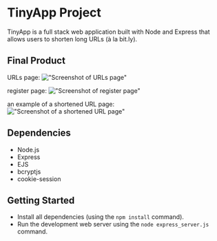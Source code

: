 # TinyApp Project

TinyApp is a full stack web application built with Node and Express that allows users to shorten long URLs (à la bit.ly).

## Final Product

URLs page:
!["Screenshot of URLs page"](https://user-images.githubusercontent.com/114049732/208270678-8216a612-c526-42c8-82a4-13e68e9ecd9a.png)


register page:
!["Screenshot of register page"](https://user-images.githubusercontent.com/114049732/208270666-b8de2e03-2ae6-4c30-8914-5c8d700f2399.png)


an example of a shortened URL page:
!["Screenshot of a shortened URL page"](https://user-images.githubusercontent.com/114049732/208270861-bc9d67fd-2baa-41e5-b829-7c8c82b2b121.png)

## Dependencies

- Node.js
- Express
- EJS
- bcryptjs
- cookie-session

## Getting Started

- Install all dependencies (using the `npm install` command).
- Run the development web server using the `node express_server.js` command.
